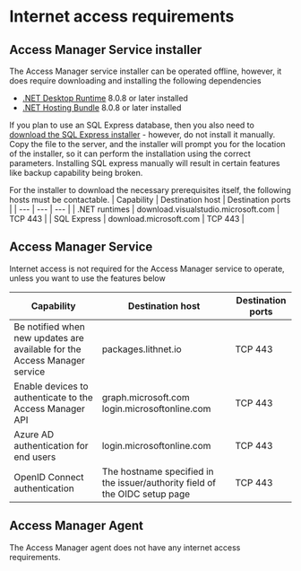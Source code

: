 # Internet access requirements

## Access Manager Service installer
The Access Manager service installer can be operated offline, however, it does require downloading and installing the following dependencies
- [.NET Desktop Runtime](https://dotnet.microsoft.com/download/dotnet-core/8.0/runtime) 8.0.8 or later installed
- [.NET Hosting Bundle](https://dotnet.microsoft.com/download/dotnet-core/8.0/runtime) 8.0.8 or later installed

If you plan to use an SQL Express database, then you also need to [download the SQL Express installer](https://download.microsoft.com/download/7/c/1/7c14e92e-bdcb-4f89-b7cf-93543e7112d1/SQLEXPR_x64_ENU.exe) - however, do not install it manually. Copy the file to the server, and the installer will prompt you for the location of the installer, so it can perform the installation using the correct parameters. Installing SQL express manually will result in certain features like backup capability being broken.

For the installer to download the necessary prerequisites itself, the following hosts must be contactable.
| Capability | Destination host | Destination ports |
| --- | --- | --- |
| .NET runtimes | download.visualstudio.microsoft.com | TCP 443 |
| SQL Express | download.microsoft.com | TCP 443 |

## Access Manager Service

Internet access is not required for the Access Manager service to operate, unless you want to use the features below

| Capability | Destination host | Destination ports |
| --- | --- | --- |
| Be notified when new updates are available for the Access Manager service | packages.lithnet.io | TCP 443 |
| Enable devices to authenticate to the Access Manager API | graph.microsoft.com login.microsoftonline.com | TCP 443 |
| Azure AD authentication for end users | login.microsoftonline.com | TCP 443 |
| OpenID Connect authentication | The hostname specified in the issuer/authority field of the OIDC setup page | TCP 443 |

## Access Manager Agent

The Access Manager agent does not have any internet access requirements.